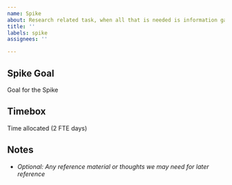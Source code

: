 ```yaml
---
name: Spike
about: Research related task, when all that is needed is information gathering.
title: ''
labels: spike
assignees: ''

---
```


## Spike Goal
Goal for the Spike

## Timebox
Time allocated (2 FTE days)

## Notes
- *Optional: Any reference material or thoughts we may need for later reference*